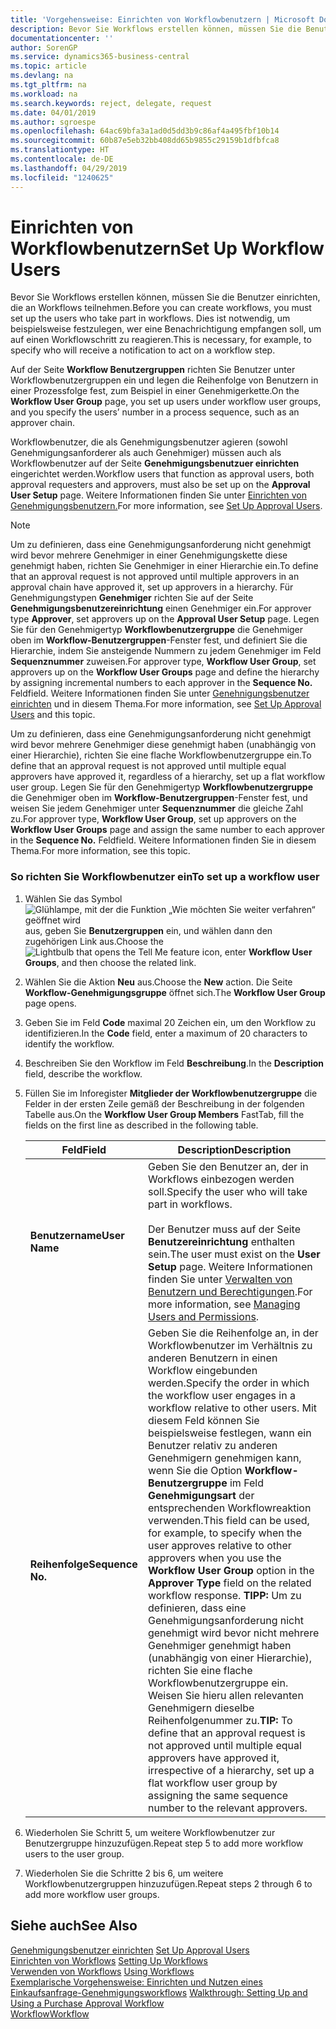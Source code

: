```yaml
---
title: 'Vorgehensweise: Einrichten von Workflowbenutzern | Microsoft Docs'
description: Bevor Sie Workflows erstellen können, müssen Sie die Benutzer einrichten, die an Workflows teilnehmen. Dies ist notwendig, um beispielsweise festzulegen, wer eine Benachrichtigung empfangen soll, um auf einen Workflowschritt zu reagieren.
documentationcenter: ''
author: SorenGP
ms.service: dynamics365-business-central
ms.topic: article
ms.devlang: na
ms.tgt_pltfrm: na
ms.workload: na
ms.search.keywords: reject, delegate, request
ms.date: 04/01/2019
ms.author: sgroespe
ms.openlocfilehash: 64ac69bfa3a1ad0d5dd3b9c86af4a495fbf10b14
ms.sourcegitcommit: 60b87e5eb32bb408dd65b9855c29159b1dfbfca8
ms.translationtype: HT
ms.contentlocale: de-DE
ms.lasthandoff: 04/29/2019
ms.locfileid: "1240625"
---
```

# <a name="set-up-workflow-users"></a><span data-ttu-id="07ba8-104">Einrichten von Workflowbenutzern</span><span class="sxs-lookup"><span data-stu-id="07ba8-104">Set Up Workflow Users</span></span>
<span data-ttu-id="07ba8-105">Bevor Sie Workflows erstellen können, müssen Sie die Benutzer einrichten, die an Workflows teilnehmen.</span><span class="sxs-lookup"><span data-stu-id="07ba8-105">Before you can create workflows, you must set up the users who take part in workflows.</span></span> <span data-ttu-id="07ba8-106">Dies ist notwendig, um beispielsweise festzulegen, wer eine Benachrichtigung empfangen soll, um auf einen Workflowschritt zu reagieren.</span><span class="sxs-lookup"><span data-stu-id="07ba8-106">This is necessary, for example, to specify who will receive a notification to act on a workflow step.</span></span>  

<span data-ttu-id="07ba8-107">Auf der Seite  **Workflow Benutzergruppen** richten Sie Benutzer unter Workflowbenutzergruppen ein und legen die Reihenfolge von Benutzern in einer Prozessfolge fest, zum Beispiel in einer Genehmigerkette.</span><span class="sxs-lookup"><span data-stu-id="07ba8-107">On the **Workflow User Group** page, you set up users under workflow user groups, and you specify the users’ number in a process sequence, such as an approver chain.</span></span>  

<span data-ttu-id="07ba8-108">Workflowbenutzer, die als Genehmigungsbenutzer agieren (sowohl Genehmigungsanforderer als auch Genehmiger) müssen auch als Workflowbenutzer auf der Seite **Genehmigungsbenutzuer einrichten** eingerichtet werden.</span><span class="sxs-lookup"><span data-stu-id="07ba8-108">Workflow users that function as approval users, both approval requesters and approvers, must also be set up on the **Approval User Setup** page.</span></span> <span data-ttu-id="07ba8-109">Weitere Informationen finden Sie unter [Einrichten von Genehmigungsbenutzern.](across-how-to-set-up-approval-users.md)</span><span class="sxs-lookup"><span data-stu-id="07ba8-109">For more information, see [Set Up Approval Users](across-how-to-set-up-approval-users.md).</span></span>  

> [!NOTE]  
>  <span data-ttu-id="07ba8-110">Um zu definieren, dass eine Genehmigungsanforderung nicht genehmigt wird bevor mehrere Genehmiger in einer Genehmigungskette diese genehmigt haben, richten Sie Genehmiger in einer Hierarchie ein.</span><span class="sxs-lookup"><span data-stu-id="07ba8-110">To define that an approval request is not approved until multiple approvers in an approval chain have approved it, set up approvers in a hierarchy.</span></span> <span data-ttu-id="07ba8-111">Für Genehmigungstypen **Genehmiger** richten Sie  auf der Seite **Genehmigungsbenutzereinrichtung** einen Genehmiger ein.</span><span class="sxs-lookup"><span data-stu-id="07ba8-111">For approver type **Approver**, set approvers up on the **Approval User Setup** page.</span></span> <span data-ttu-id="07ba8-112">Legen Sie für den Genehmigertyp **Workflowbenutzergruppe** die Genehmiger oben im **Workflow-Benutzergruppen**-Fenster fest, und definiert Sie die Hierarchie, indem Sie ansteigende Nummern zu jedem Genehmiger im Feld **Sequenznummer** zuweisen.</span><span class="sxs-lookup"><span data-stu-id="07ba8-112">For approver type, **Workflow User Group**, set approvers up on the **Workflow User Groups** page and define the hierarchy by assigning incremental numbers to each approver in the **Sequence No.**</span></span> <span data-ttu-id="07ba8-113">Feld</span><span class="sxs-lookup"><span data-stu-id="07ba8-113">field.</span></span> <span data-ttu-id="07ba8-114">Weitere Informationen finden Sie unter [Genehnigungsbenutzer einrichten](across-how-to-set-up-approval-users.md) und in diesem Thema.</span><span class="sxs-lookup"><span data-stu-id="07ba8-114">For more information, see [Set Up Approval Users](across-how-to-set-up-approval-users.md) and this topic.</span></span>  
>   
>  <span data-ttu-id="07ba8-115">Um zu definieren, dass eine Genehmigungsanforderung nicht genehmigt wird bevor mehrere Genehmiger diese genehmigt haben (unabhängig von einer Hierarchie), richten Sie eine flache Workflowbenutzergruppe ein.</span><span class="sxs-lookup"><span data-stu-id="07ba8-115">To define that an approval request is not approved until multiple equal approvers have approved it, regardless of a hierarchy, set up a flat workflow user group.</span></span> <span data-ttu-id="07ba8-116">Legen Sie für den Genehmigertyp **Workflowbenutzergruppe** die Genehmiger oben im **Workflow-Benutzergruppen**-Fenster fest, und weisen Sie jedem Genehmiger unter **Sequenznummer** die gleiche Zahl zu.</span><span class="sxs-lookup"><span data-stu-id="07ba8-116">For approver type, **Workflow User Group**, set up approvers on the **Workflow User Groups** page and assign the same number to each approver in the **Sequence No.**</span></span> <span data-ttu-id="07ba8-117">Feld</span><span class="sxs-lookup"><span data-stu-id="07ba8-117">field.</span></span> <span data-ttu-id="07ba8-118">Weitere Informationen finden Sie in diesem Thema.</span><span class="sxs-lookup"><span data-stu-id="07ba8-118">For more information, see this topic.</span></span>  

### <a name="to-set-up-a-workflow-user"></a><span data-ttu-id="07ba8-119">So richten Sie Workflowbenutzer ein</span><span class="sxs-lookup"><span data-stu-id="07ba8-119">To set up a workflow user</span></span>  

1. <span data-ttu-id="07ba8-120">Wählen Sie das Symbol ![Glühlampe, mit der die Funktion „Wie möchten Sie weiter verfahren“ geöffnet wird](media/ui-search/search_small.png "Wie möchten Sie weiter verfahren?") aus, geben Sie **Benutzergruppen** ein, und wählen dann den zugehörigen Link aus.</span><span class="sxs-lookup"><span data-stu-id="07ba8-120">Choose the ![Lightbulb that opens the Tell Me feature](media/ui-search/search_small.png "Tell me what you want to do") icon, enter **Workflow User Groups**, and then choose the related link.</span></span>  
2. <span data-ttu-id="07ba8-121">Wählen Sie die Aktion **Neu** aus.</span><span class="sxs-lookup"><span data-stu-id="07ba8-121">Choose the **New** action.</span></span> <span data-ttu-id="07ba8-122">Die Seite **Workflow-Genehmigungsgruppe** öffnet sich.</span><span class="sxs-lookup"><span data-stu-id="07ba8-122">The **Workflow User Group** page opens.</span></span>  
3. <span data-ttu-id="07ba8-123">Geben Sie im Feld **Code** maximal 20 Zeichen ein, um den Workflow zu identifizieren.</span><span class="sxs-lookup"><span data-stu-id="07ba8-123">In the **Code** field, enter a maximum of 20 characters to identify the workflow.</span></span>  
4. <span data-ttu-id="07ba8-124">Beschreiben Sie den Workflow im Feld **Beschreibung**.</span><span class="sxs-lookup"><span data-stu-id="07ba8-124">In the **Description** field, describe the workflow.</span></span>  
5. <span data-ttu-id="07ba8-125">Füllen Sie im Inforegister **Mitglieder der Workflowbenutzergruppe** die Felder in der ersten Zeile gemäß der Beschreibung in der folgenden Tabelle aus.</span><span class="sxs-lookup"><span data-stu-id="07ba8-125">On the **Workflow User Group Members** FastTab, fill the fields on the first line as described in the following table.</span></span>  

    |<span data-ttu-id="07ba8-126">Feld</span><span class="sxs-lookup"><span data-stu-id="07ba8-126">Field</span></span>|<span data-ttu-id="07ba8-127">Description</span><span class="sxs-lookup"><span data-stu-id="07ba8-127">Description</span></span>|  
    |---------------------------------|---------------------------------------|  
    |<span data-ttu-id="07ba8-128">**Benutzername**</span><span class="sxs-lookup"><span data-stu-id="07ba8-128">**User Name**</span></span>|<span data-ttu-id="07ba8-129">Geben Sie den Benutzer an, der in Workflows einbezogen werden soll.</span><span class="sxs-lookup"><span data-stu-id="07ba8-129">Specify the user who will take part in workflows.</span></span><br /><br /> <span data-ttu-id="07ba8-130">Der Benutzer muss auf der Seite **Benutzereinrichtung** enthalten sein.</span><span class="sxs-lookup"><span data-stu-id="07ba8-130">The user must exist on the **User Setup** page.</span></span> <span data-ttu-id="07ba8-131">Weitere Informationen finden Sie unter [Verwalten von Benutzern und Berechtigungen](ui-how-users-permissions.md).</span><span class="sxs-lookup"><span data-stu-id="07ba8-131">For more information, see [Managing Users and Permissions](ui-how-users-permissions.md).</span></span>|  
    |<span data-ttu-id="07ba8-132">**Reihenfolge**</span><span class="sxs-lookup"><span data-stu-id="07ba8-132">**Sequence No.**</span></span>|<span data-ttu-id="07ba8-133">Geben Sie die Reihenfolge an, in der Workflowbenutzer im Verhältnis zu anderen Benutzern in einen Workflow eingebunden werden.</span><span class="sxs-lookup"><span data-stu-id="07ba8-133">Specify the order in which the workflow user engages in a workflow relative to other users.</span></span> <span data-ttu-id="07ba8-134">Mit diesem Feld können Sie beispielsweise festlegen, wann ein Benutzer relativ zu anderen Genehmigern genehmigen kann, wenn Sie die Option **Workflow-Benutzergruppe** im Feld **Genehmigungsart** der entsprechenden Workflowreaktion verwenden.</span><span class="sxs-lookup"><span data-stu-id="07ba8-134">This field can be used, for example, to specify when the user approves relative to other approvers when you use the **Workflow User Group** option in the **Approver Type** field on the related workflow response.</span></span> <span data-ttu-id="07ba8-135">**TIPP:** Um zu definieren, dass eine Genehmigungsanforderung nicht genehmigt wird bevor nicht mehrere Genehmiger genehmigt haben (unabhängig von einer Hierarchie), richten Sie eine flache Workflowbenutzergruppe ein. Weisen Sie hieru allen relevanten Genehmigern dieselbe Reihenfolgenummer zu.</span><span class="sxs-lookup"><span data-stu-id="07ba8-135">**TIP:**  To define that an approval request is not approved until multiple equal approvers have approved it, irrespective of a hierarchy, set up a flat workflow user group by assigning the same sequence number to the relevant approvers.</span></span>|  
6. <span data-ttu-id="07ba8-136">Wiederholen Sie Schritt 5, um weitere Workflowbenutzer zur Benutzergruppe hinzuzufügen.</span><span class="sxs-lookup"><span data-stu-id="07ba8-136">Repeat step 5 to add more workflow users to the user group.</span></span>  
7. <span data-ttu-id="07ba8-137">Wiederholen Sie die Schritte 2 bis 6, um weitere Workflowbenutzergruppen hinzuzufügen.</span><span class="sxs-lookup"><span data-stu-id="07ba8-137">Repeat steps 2 through 6 to add more workflow user groups.</span></span>  

## <a name="see-also"></a><span data-ttu-id="07ba8-138">Siehe auch</span><span class="sxs-lookup"><span data-stu-id="07ba8-138">See Also</span></span>  
<span data-ttu-id="07ba8-139">[Genehmigungsbenutzer einrichten](across-how-to-set-up-approval-users.md) </span><span class="sxs-lookup"><span data-stu-id="07ba8-139">[Set Up Approval Users](across-how-to-set-up-approval-users.md) </span></span>  
<span data-ttu-id="07ba8-140">[Einrichten von Workflows](across-set-up-workflows.md) </span><span class="sxs-lookup"><span data-stu-id="07ba8-140">[Setting Up Workflows](across-set-up-workflows.md) </span></span>  
<span data-ttu-id="07ba8-141">[Verwenden von Workflows](across-use-workflows.md) </span><span class="sxs-lookup"><span data-stu-id="07ba8-141">[Using Workflows](across-use-workflows.md) </span></span>  
<span data-ttu-id="07ba8-142">[Exemplarische Vorgehensweise: Einrichten und Nutzen eines Einkaufsanfrage-Genehmigungsworkflows](walkthrough-setting-up-and-using-a-purchase-approval-workflow.md) </span><span class="sxs-lookup"><span data-stu-id="07ba8-142">[Walkthrough: Setting Up and Using a Purchase Approval Workflow](walkthrough-setting-up-and-using-a-purchase-approval-workflow.md) </span></span>  
[<span data-ttu-id="07ba8-143">Workflow</span><span class="sxs-lookup"><span data-stu-id="07ba8-143">Workflow</span></span>](across-workflow.md)   

